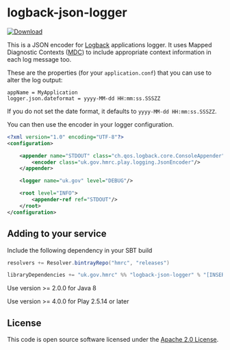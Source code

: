 logback-json-logger
================

[ ![Download](https://api.bintray.com/packages/hmrc/releases/logback-json-logger/images/download.svg) ](https://bintray.com/hmrc/releases/logback-json-logger/_latestVersion)

This is a JSON encoder for [Logback](http://logback.qos.ch/documentation.html) applications logger. It uses Mapped Diagnostic Contexts ([MDC](http://logback.qos.ch/manual/mdc.html)) to include appropriate context information in each log message too.

These are the properties (for your `application.conf`) that you can use to alter the log output:

```
appName = MyApplication
logger.json.dateformat = yyyy-MM-dd HH:mm:ss.SSSZZ
```

If you do not set the date format, it defaults to `yyyy-MM-dd HH:mm:ss.SSSZZ`.

You can then use the encoder in your logger configuration.

```xml
<?xml version="1.0" encoding="UTF-8"?>
<configuration>

    <appender name="STDOUT" class="ch.qos.logback.core.ConsoleAppender">
        <encoder class="uk.gov.hmrc.play.logging.JsonEncoder"/>
    </appender>

    <logger name="uk.gov" level="DEBUG"/>

    <root level="INFO">
        <appender-ref ref="STDOUT"/>
    </root>
</configuration>
```


## Adding to your service

Include the following dependency in your SBT build

```scala
resolvers += Resolver.bintrayRepo("hmrc", "releases")

libraryDependencies += "uk.gov.hmrc" %% "logback-json-logger" % "[INSERT_VERSION]"
```

Use version >= 2.0.0 for Java 8

Use version >= 4.0.0 for Play 2.5.14 or later

## License ##
 
This code is open source software licensed under the [Apache 2.0 License]("http://www.apache.org/licenses/LICENSE-2.0.html").

